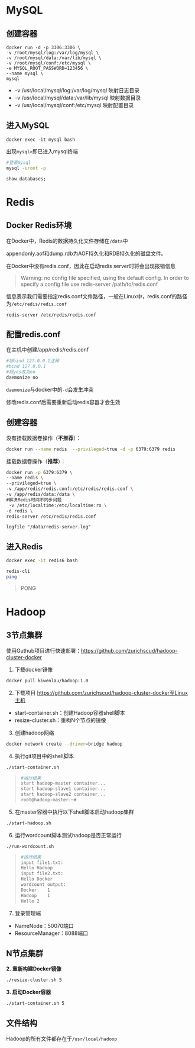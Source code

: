 # MySQL

## 创建容器

```shell
docker run -d -p 3306:3306 \
-v /root/mysql/log:/var/log/mysql \
-v /root/mysql/data:/var/lib/mysql \
-v /root/mysql/conf:/etc/mysql \
-e MYSQL_ROOT_PASSWORD=123456 \
--name mysql \
mysql
```

- -v /usr/local/mysql/log:/var/log/mysql 映射日志目录
-  -v /usr/local/mysql/data:/var/lib/mysql 映射数据目录
-  -v /usr/local/mysql/conf:/etc/mysql 映射配置目录

## 进入MySQL

```shell
docker exec -it mysql bash
```
出现`mysql>`即已进入mysql终端
```sh
#登录mysql
mysql -uroot -p
```

```mysql
show databases;
```

# Redis

## Docker Redis环境

在Docker中，Redis的数据持久化文件存储在`/data`中

appendonly.aof和dump.rdb为AOF持久化和RDB持久化的磁盘文件。

在Docker中没有redis.conf，因此在启动redis server时将会出现报错信息

> Warning: no config file specified, using the default config. In order to specify a config file use redis-server /path/to/redis.conf

信息表示我们需要指定redis.conf文件路径，一般在Linux中，redis.conf的路径为`/etc/redis/redis.conf`

```
redis-server /etc/redis/redis.conf
```



## 配置redis.conf

在主机中创建/app/redis/redis.conf

```sh
#将bind 127.0.0.1注释
#bind 127.0.0.1
#将yes改为no
daemonize no
```

`daemonize`与docker中的`-d`会发生冲突

修改redis.conf后需要重新启动redis容器才会生效

## 创建容器

没有挂载数据卷操作（**不推荐**）：

```sh
docker run --name redis  --privileged=true -d -p 6379:6379 redis 
```
挂载数据卷操作（**推荐**）：
```sh
docker run -p 6379:6379 \
--name redis \
--privileged=true \
-v /app/redis/redis.conf:/etc/redis/redis.conf \
-v /app/redis/data:/data \
#解决Redis时间不同步问题
 -v /etc/localtime:/etc/localtime:ro \
-d redis \
redis-server /etc/redis/redis.conf

```

```
logfile "/data/redis-server.log"
```



## 进入Redis

```sh
docker exec -it redis6 bash
```

```sh
redis-cli
ping
```

> PONG

# Hadoop

## 3节点集群

使用Guthub项目进行快速部署：https://github.com/zurichscud/hadoop-cluster-docker

1. 下载docker镜像

```sh
docker pull kiwenlau/hadoop:1.0
```

2. 下载项目 https://github.com/zurichscud/hadoop-cluster-docker至Linux主机

- start-container.sh：创建Hadoop容器shell脚本
- resize-cluster.sh：重构N个节点的镜像

3. 创建hadoop网络

```sh
docker network create --driver=bridge hadoop
```

4. 执行git项目中的shell脚本

```sh
./start-container.sh
```

> ```sh
> #运行结果
> start hadoop-master container...
> start hadoop-slave1 container...
> start hadoop-slave2 container...
> root@hadoop-master:~#
> ```

5. 在master容器中执行以下shell脚本启动hadoop集群

```sh
./start-hadoop.sh
```

6. 运行wordcount脚本测试hadoop是否正常运行

```sh
./run-wordcount.sh
```

> ```sh
> #运行结果
> input file1.txt:
> Hello Hadoop
> input file2.txt:
> Hello Docker
> wordcount output:
> Docker	1
> Hadoop	1
> Hello	2
> ```

7. 登录管理端

- NameNode：50070端口
- ResourceManager：8088端口

## N节点集群

**2. 重新构建Docker镜像**

```sh
./resize-cluster.sh 5
```

**3. 启动Docker容器**

```sh
./start-container.sh 5
```

## 文件结构

Hadoop的所有文件都存在于`/usr/local/hadoop`
